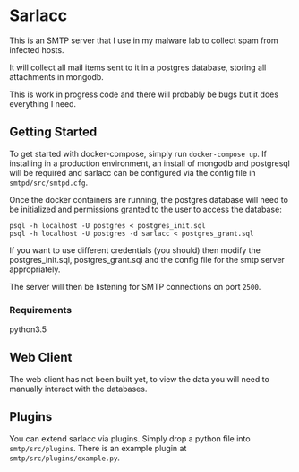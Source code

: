 # Sarlacc

This is an SMTP server that I use in my malware lab to collect spam from infected hosts.

It will collect all mail items sent to it in a postgres database, storing all attachments in mongodb.

This is work in progress code and there will probably be bugs but it does everything I need.


## Getting Started

To get started with docker-compose, simply run `docker-compose up`. If installing in a production environment, an install of mongodb and postgresql will be required and sarlacc can be configured via the config file in `smtpd/src/smtpd.cfg`.

Once the docker containers are running, the postgres database will need to be initialized and permissions granted to the user to access the database:
```
psql -h localhost -U postgres < postgres_init.sql
psql -h localhost -U postgres -d sarlacc < postgres_grant.sql
```

If you want to use different credentials (you should) then modify the postgres_init.sql, postgres_grant.sql and the config file for the smtp server appropriately.

The server will then be listening for SMTP connections on port `2500`.

### Requirements

python3.5


## Web Client

The web client has not been built yet, to view the data you will need to manually interact with the databases.


## Plugins

You can extend sarlacc via plugins. Simply drop a python file into `smtp/src/plugins`. There is an example plugin at `smtp/src/plugins/example.py`.
